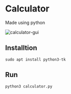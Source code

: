 <h1>Calculator</h1>
<p>Made using python</p>
<img src="https://i.ibb.co/BtF6vVQ/calculator-gui.png" alt="calculator-gui" border="0">

<h2>Installtion</h2>
<code>sudo apt install python3-tk</code>

<h2>Run</h2>
<code>python3 calculator.py</code>
